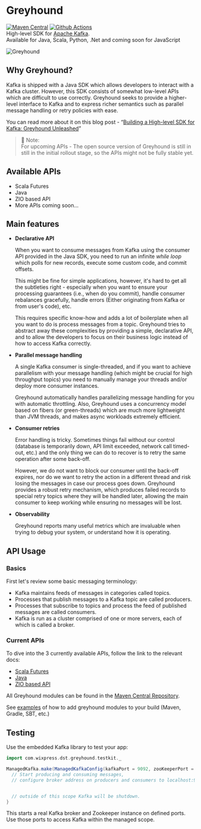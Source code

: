 # Greyhound

[![Maven Central](https://maven-badges.herokuapp.com/maven-central/com.wix/greyhound-core_2.12/badge.svg?kill_cache=1)](https://maven-badges.herokuapp.com/maven-central/com.wix/greyhound-core_2.12) [![Github Actions](https://github.com/wix/greyhound/workflows/CI/badge.svg)](https://github.com/wix/greyhound/actions/)<br/>
High-level SDK for [Apache Kafka](https://kafka.apache.org/).<br/>
Available for Java, Scala, Python, .Net and coming soon for JavaScript

![Greyhound](docs/logo.png)

## Why Greyhound?

Kafka is shipped with a Java SDK which allows developers to interact with a Kafka cluster.
However, this SDK consists of somewhat low-level APIs which are difficult to use correctly.
Greyhound seeks to provide a higher-level interface to Kafka and to express richer
semantics such as parallel message handling or retry policies with ease.

You can read more about it on this blog post - “[Building a High-level SDK for Kafka: Greyhound Unleashed](https://www.wix.engineering/post/building-a-high-level-sdk-for-kafka-greyhound-unleashed)”

> 📝 Note:  
> For upcoming APIs - The open source version of Greyhound is still in still in the initial rollout stage, so the APIs might not be fully stable yet.

## Available APIs

- Scala Futures
- Java
- ZIO based API
- More APIs coming soon...

## Main features

- **Declarative API**

  When you want to consume messages from Kafka using the consumer API
  provided in the Java SDK, you need to run an infinite _while loop_ which polls for new records,
  execute some custom code, and commit offsets.

  This might be fine for simple applications, however, it's hard
  to get all the subtleties right - especially when you want to ensure your processing guarantees
  (i.e., when do you commit), handle consumer rebalances gracefully, handle errors (Either originating from Kafka or from user's code), etc.

  This requires specific know-how and adds a lot of boilerplate when all you want to do is process messages from a topic.
  Greyhound tries to abstract away these complexities by providing a simple, declarative API, and
  to allow the developers to focus on their business logic instead of how to access Kafka correctly.

- **Parallel message handling**

  A single Kafka consumer is single-threaded, and if you want to
  achieve parallelism with your message handling (which might be crucial for high throughput
  topics) you need to manually manage your threads and/or deploy more consumer instances.

  Greyhound automatically handles parallelizing message handling for you with automatic throttling.
  Also, Greyhound uses a concurrency model based on fibers (or green-threads) which are much more
  lightweight than JVM threads, and makes async workloads extremely efficient.

- **Consumer retries**

  Error handling is tricky. Sometimes things fail without our control
  (database is temporarily down, API limit exceeded, network call timed-out, etc.) and the only
  thing we can do to recover is to retry the same operation after some back-off.

  However, we do not
  want to block our consumer until the back-off expires, nor do we want to retry the action in a
  different thread and risk losing the messages in case our process goes down. Greyhound provides
  a robust retry mechanism, which produces failed records to special retry topics where they will be
  handled later, allowing the main consumer to keep working while ensuring no messages will be lost.

- **Observability**

  Greyhound reports many useful metrics which are invaluable when trying to
  debug your system, or understand how it is operating.

## API Usage

### Basics

First let's review some basic messaging terminology:

- Kafka maintains feeds of messages in categories called topics.
- Processes that publish messages to a Kafka topic are called producers.
- Processes that subscribe to topics and process the feed of published messages are called consumers.
- Kafka is run as a cluster comprised of one or more servers, each of which is called a broker.

### Current APIs

To dive into the 3 currently available APIs, follow the link to the relevant docs:

- [Scala Futures](docs/scala-futures-api.md)
- [Java](docs/java-api.md)
- [ZIO based API](docs/zio-based-api.md)

All Greyhound modules can be found in the [Maven Central Repository](https://search.maven.org/search?q=greyhound).

See [examples](docs/build.md) of how to add greyhound modules to your build (Maven, Gradle, SBT, etc.)

## Testing

Use the embedded Kafka library to test your app:

```scala
import com.wixpress.dst.greyhound.testkit._

ManagedKafka.make(ManagedKafkaConfig(kafkaPort = 9092, zooKeeperPort = 2181)).use { kafka =>
  // Start producing and consuming messages,
  // configure broker address on producers and consumers to localhost:9092


  // outside of this scope Kafka will be shutdown.
}
```

This starts a real Kafka broker and Zookeeper instance on defined ports. Use those ports to access Kafka within the managed
scope.
